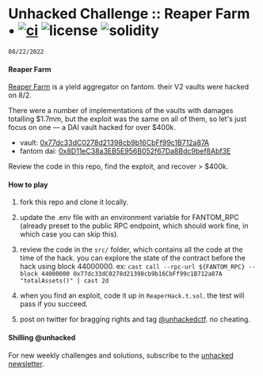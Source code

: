 # Unhacked Challenge :: Reaper Farm • [![ci](https://github.com/whitenois3/reaper/actions/workflows/test.yml/badge.svg)](https://github.com/whitenois3/reaper/actions/workflows/test.yml) ![license](https://img.shields.io/github/license/whitenois3/reaper?label=license) ![solidity](https://img.shields.io/badge/solidity-^0.8.0-lightgrey)

`08/22/2022`

#### Reaper Farm

[Reaper Farm](https://www.reaper.farm/) is a yield aggregator on fantom. their V2 vaults were hacked on 8/2.

There were a number of implementations of the vaults with damages totalling $1.7mm, but the exploit was the same on all of them, so let's just focus on one — a DAI vault hacked for over $400k.

- vault: [0x77dc33dC0278d21398cb9b16CbFf99c1B712a87A](https://ftmscan.com/address/0x77dc33dc0278d21398cb9b16cbff99c1b712a87a)
- fantom dai: [0x8D11eC38a3EB5E956B052f67Da8Bdc9bef8Abf3E](https://ftmscan.com/address/0x8D11eC38a3EB5E956B052f67Da8Bdc9bef8Abf3E)

Review the code in this repo, find the exploit, and recover > $400k.

#### How to play

1. fork this repo and clone it locally.

2. update the .env file with an environment variable for FANTOM_RPC (already preset to the public RPC endpoint, which should work fine, in which case you can skip this).

3. review the code in the `src/` folder, which contains all the code at the time of the hack. you can explore the state of the contract before the hack using block 44000000. ex: `cast call --rpc-url ${FANTOM_RPC} --block 44000000 0x77dc33dC0278d21398cb9b16CbFf99c1B712a87A "totalAssets()" | cast 2d`

4. when you find an exploit, code it up in `ReaperHack.t.sol`. the test will pass if you succeed.

5. post on twitter for bragging rights and tag [@unhackedctf](http://twitter.com/unhackedctf). no cheating.

#### Shilling @unhacked

For new weekly challenges and solutions, subscribe to the [unhacked newsletter](https://unhackedctf.substack.com/publish/post/69864558).